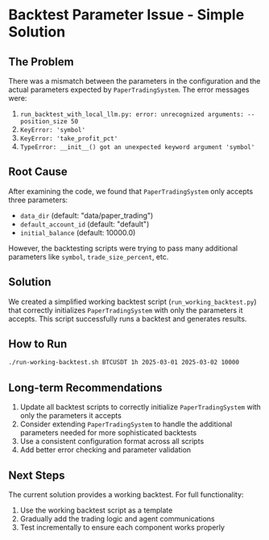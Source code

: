 # Backtest Parameter Issue - Simple Solution

## The Problem

There was a mismatch between the parameters in the configuration and the actual parameters expected by `PaperTradingSystem`. The error messages were:

1. `run_backtest_with_local_llm.py: error: unrecognized arguments: --position_size 50`
2. `KeyError: 'symbol'`
3. `KeyError: 'take_profit_pct'`
4. `TypeError: __init__() got an unexpected keyword argument 'symbol'`

## Root Cause

After examining the code, we found that `PaperTradingSystem` only accepts three parameters:
- `data_dir` (default: "data/paper_trading")
- `default_account_id` (default: "default") 
- `initial_balance` (default: 10000.0)

However, the backtesting scripts were trying to pass many additional parameters like `symbol`, `trade_size_percent`, etc.

## Solution

We created a simplified working backtest script (`run_working_backtest.py`) that correctly initializes `PaperTradingSystem` with only the parameters it accepts. This script successfully runs a backtest and generates results.

## How to Run

```bash
./run-working-backtest.sh BTCUSDT 1h 2025-03-01 2025-03-02 10000
```

## Long-term Recommendations

1. Update all backtest scripts to correctly initialize `PaperTradingSystem` with only the parameters it accepts
2. Consider extending `PaperTradingSystem` to handle the additional parameters needed for more sophisticated backtests
3. Use a consistent configuration format across all scripts
4. Add better error checking and parameter validation

## Next Steps

The current solution provides a working backtest. For full functionality:

1. Use the working backtest script as a template
2. Gradually add the trading logic and agent communications
3. Test incrementally to ensure each component works properly
